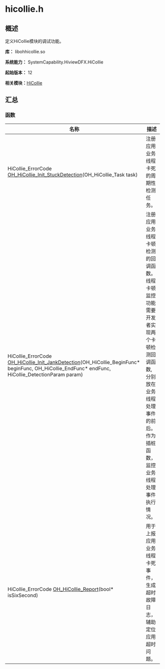 # hicollie.h


## 概述

定义HiCollie模块的调试功能。

**库：** libohhicollie.so

**系统能力：** SystemCapability.HiviewDFX.HiCollie

**起始版本：** 12

**相关模块：**[HiCollie](_hi_hicollie.md)


## 汇总


### 函数

| 名称 | 描述 | 
| -------- | -------- |
| HiCollie_ErrorCode [OH_HiCollie_Init_StuckDetection](_hi_hicollie.md#oh_hicollie_init_stuckdetection)(OH_HiCollie_Task task) | 注册应用业务线程卡死的周期性检测任务。  | 
| HiCollie_ErrorCode [OH_HiCollie_Init_JankDetection](_hi_hicollie.md#oh_hicollie_init_jankdetection)(OH_HiCollie_BeginFunc\* beginFunc, OH_HiCollie_EndFunc\* endFunc, HiCollie_DetectionParam param) | 注册应用业务线程卡顿检测的回调函数。线程卡顿监控功能需要开发者实现两个卡顿检测回调函数, 分别放在业务线程处理事件的前后。作为插桩函数，监控业务线程处理事件执行情况。  | 
| HiCollie_ErrorCode [OH_HiCollie_Report](_hi_hicollie.md#oh_hicollie_report)(bool\* isSixSecond) | 用于上报应用业务线程卡死事件，生成超时故障日志，辅助定位应用超时问题。  | 
